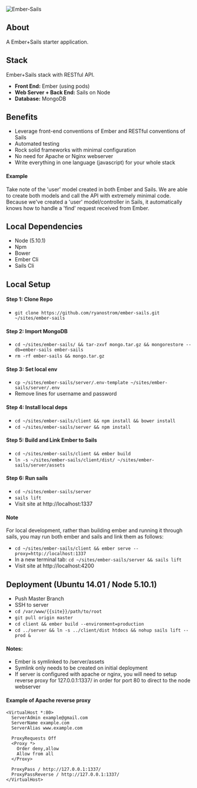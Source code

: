 ![Ember-Sails](http://ryandevelops.com/resources/assets/ember-sails.png)

## About

A Ember+Sails starter application.

## Stack

Ember+Sails stack with RESTful API.

* **Front End:** Ember (using pods)
* **Web Server + Back End:** Sails on Node
* **Database:** MongoDB

## Benefits

* Leverage front-end conventions of Ember and RESTful conventions of Sails
* Automated testing
* Rock solid frameworks with minimal configuration
* No need for Apache or Nginx webserver
* Write everything in one language (javascript) for your whole stack

#### Example

Take note of the 'user' model created in both Ember and Sails. We are able to create both models and call the API with extremely minimal code. Because we've created a 'user' model/controller in Sails, it automatically knows how to handle a 'find' request received from Ember.

## Local Dependencies

* Node (5.10.1)
* Npm
* Bower
* Ember Cli
* Sails Cli

## Local Setup

#### Step 1: Clone Repo
* ```git clone https://github.com/ryanostrom/ember-sails.git ~/sites/ember-sails```

#### Step 2: Import MongoDB
* ```cd ~/sites/ember-sails/ && tar-zxvf mongo.tar.gz && mongorestore --db=ember-sails ember-sails```
* ```rm -rf ember-sails && mongo.tar.gz```

#### Step 3: Set local env
* ```cp ~/sites/ember-sails/server/.env-template ~/sites/ember-sails/server/.env```
* Remove lines for username and password

#### Step 4: Install local deps
* ```cd ~/sites/ember-sails/client && npm install && bower install```
* ```cd ~/sites/ember-sails/server && npm install```

#### Step 5: Build and Link Ember to Sails
* ```cd ~/sites/ember-sails/client && ember build```
* ```ln -s ~/sites/ember-sails/client/dist/ ~/sites/ember-sails/server/assets```

#### Step 6: Run sails
* ```cd ~/sites/ember-sails/server```
* ```sails lift```
* Visit site at http://localhost:1337

#### Note
For local development, rather than building ember and running it through sails, you may run both ember and sails and link them as follows:
* ```cd ~/sites/ember-sails/client && ember serve --proxy=http://localhost:1337```
* In a new terminal tab: ```cd ~/sites/ember-sails/server && sails lift```
* Visit site at http://localhost:4200

## Deployment (Ubuntu 14.01 / Node 5.10.1)

* Push Master Branch
* SSH to server
* ```cd /var/www/{{site}}/path/to/root```
* ```git pull origin master```
* ```cd client && ember build --environment=production```
* ```cd ../server && ln -s ../client/dist htdocs && nohup sails lift --prod &```

#### Notes:
* Ember is symlinked to /server/assets
* Symlink only needs to be created on initial deployment
* If server is configured with apache or nginx, you will need to setup reverse proxy for 127.0.0.1:1337/ in order for port 80 to direct to the node webserver

#### Example of Apache reverse proxy

```
<VirtualHost *:80>
  ServerAdmin example@gmail.com
  ServerName example.com
  ServerAlias www.example.com

  ProxyRequests Off
  <Proxy *>
    Order deny,allow
    Allow from all
  </Proxy>

  ProxyPass / http://127.0.0.1:1337/
  ProxyPassReverse / http://127.0.0.1:1337/
</VirtualHost>
```

